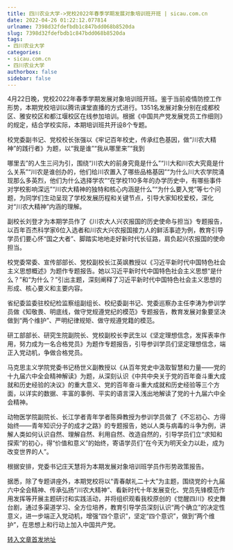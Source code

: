 ```yaml
---
title: 四川农业大学->党校2022年春季学期发展对象培训班开班 | sicau.com.cn
date: 2022-04-26 01:22:12.077814
urlname: 7398d32fdefbdb1c847bdd068b8520da
slug: 7398d32fdefbdb1c847bdd068b8520da
tags: 
- 四川农业大学
categories:
- sicau.com.cn
- 四川农业大学
authorbox: false
sidebar: false
---
```

4月22日晚，党校2022年春季学期发展对象培训班开班。鉴于当前疫情防控工作形势，本期党校培训以腾讯课堂直播的方式进行。1351名发展对象分别在成都校区、雅安校区和都江堰校区在线参加培训。根据《中国共产党发展党员工作细则》的规定，结合学校实际，本期培训班共开设8个专题。  

校党委副书记、党校校长张强以《牢记百年校史，传承红色基因，做“川农大精神”的践行者》为题，以“我是谁”“我从哪里来”“我到
<!--more-->
哪里去”的人生三问为引，围绕“川农大的前身究竟是什么”“川大和川农大究竟是什么关系”“川农是谁创办的，他们给川农置入了哪些品格基因”“为什么川大农学院涌现那么多英烈，他们为什么选择学农”“在学校110多年的办学历史中，有哪些事件对学校影响深远”“川农大精神的独特和核心内涵是什么”“为什么要入党”等七个问题，为同学们生动呈现了学校发展历程和关键节点，引导大家知校爱校，深化对“川农大精神”内涵的理解。

副校长刘登才为本期学员作了《川农大人兴农报国的历史使命与担当》专题报告，以百年百杰科学家6位入选者和川农大兴农报国接力人的鲜活事迹为例，教育引导学员们要心怀“国之大者”、脚踏实地地走好新时代长征路，肩负起兴农报国的使命担当。

校党委常委、宣传部部长、党校副校长江英飒教授以《习近平新时代中国特色社会主义思想概述》为题作专题报告。她以习近平新时代中国特色社会主义思想“是什么？”和“为什么？”引出主题，深刻阐释了习近平新时代中国特色社会主义思想的形成、核心要义和主要内容。

省纪委监委驻校纪检监察组副组长、校纪委副书记、党委巡察办主任李涛为参训学员做《知敬畏、明底线，做守党规遵党纪的模范》专题报告，教育发展对象要坚决做到“两个维护”、严明纪律规矩、做守规遵党籍的模范。

研工部部长、研究生院副院长、党校副校长李武生以《坚定理想信念，发挥表率作用，努力成为一名合格党员》为题作专题报告，引导参训学员们坚定理想信念，端正入党动机，争做合格党员。

马克思主义学院党委书记杨世义副教授以《从百年党史中汲取智慧和力量——党的十九届六中全会精神解读》为题，从深刻认识《中共中央关于党的百年奋斗重大成就和历史经验的决议》的重大意义、党的百年奋斗重大成就和历史经验等三个方面，以详实的数据、丰富的事例、平实的语言深入浅出地解读了党的十九届六中全会精神。

动物医学院副院长、长江学者青年学者陈舜教授为参训学员做了《不忘初心、方得始终——青年知识分子的成才之路》的专题报告，她以人类与病毒的斗争为例，讲解人类如何认识自然、理解自然、利用自然、改造自然的，引导学员们立“求知和探索”的初心，得“价值和意义”的始终，寄语学员们“在今天为明天全力以赴，成为改变世界的人”。

根据安排，党委书记庄天慧将为本期发展对象培训班学员作形势政策报告。

据悉，除了专题讲座外，本期党校将以“青春献礼二十大”为主题，围绕党的十九届六中全会精神、传承弘扬“川农大精神”、看新时代十年发展变化、党员先锋模范作用发挥等开展主题研讨和实践活动，并将组织观看我校原创的《觉醒四川》校史舞台剧，通过多渠道学习、全方位培养，教育引导学员深刻认识“两个确立”的决定性意义，进一步端正入党动机，增强“四个意识”，坚定“四个意识”，做到“两个维护”，在思想上和行动上加入中国共产党。



[转入文章首发地址](https://news.sicau.edu.cn/info/1078/67498.htm)